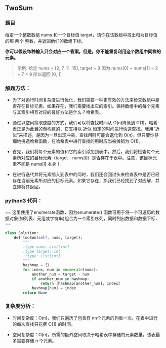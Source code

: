 ## TwoSum 
### 题目
给定一个整数数组 nums 和一个目标值 target，请你在该数组中找出和为目标值的那 两个 整数，并返回他们的数组下标。

**你可以假设每种输入只会对应一个答案。但是，你不能重复利用这个数组中同样的元素。**


>示例:
>给定 nums = [2, 7, 11, 15], target = 9
因为 nums[0] + nums[1] = 2 + 7 = 9
所以返回 [0, 1]

### **解题方法：**
- 为了对运行时间复杂度进行优化，我们需要一种更有效的方法来检查数组中是否存在目标元素。如果存在，我们需要找出它的索引。保持数组中的每个元素与其索引相互对应的最好方法是什么？哈希表。

- 通过以空间换取速度的方式，我们可以将查找时间从 O(n)降低到 O(1)。哈希表正是为此目的而构建的，它支持以 近似 恒定的时间进行快速查找。我用“近似”来描述，是因为一旦出现冲突，查找用时可能会退化到 O(n)。但只要你仔细地挑选哈希函数，在哈希表中进行查找的用时应当被摊销为 O(1)。

- 首先，我们将每个元素的值和它的索引添加到表中。然后，我们将检查每个元素所对应的目标元素（target - nums[i]）是否存在于表中。注意，该目标元素不能是 nums[i] 本身！

- 在进行迭代并将元素插入到表中的同时，我们还会回过头来检查表中是否已经存在当前元素所对应的目标元素。如果它存在，那我们已经找到了对应解，并立即将其返回。


### python3 代码：

== 这里使用了enumerate函数，因为enumerate() 函数可用于将一个可遍历的数据对象(如列表、元组或字符串)组合为一个索引序列，同时列出数据和数据下标．==

```python
class Solution:
    def twoSum(self, nums, target):
        """
        :type nums: List[int]
        :type target: int
        :rtype: List[int]
        """
        hashmap = {}
        for index, num in enumerate(nums):
            another_num = target - num
            if another_num in hashmap:
                return [hashmap[another_num], index]
            hashmap[num] = index
        return None
```

### **复杂度分析：**

- 时间复杂度：O(n)，我们只遍历了包含有 nn个元素的列表一次。在表中进行的每次查找只花费 O(1) 的时间。

- 空间复杂度：O(n)，所需的额外空间取决于哈希表中存储的元素数量，该表最多需要存储 n 个元素。
